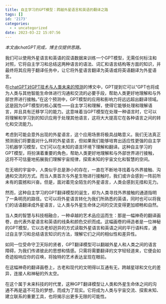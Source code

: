```yaml
---
title: 自主学习的GPT模型：跨越外星语言和英语的翻译之路
tags: []
id: '2173'
categories:
  - - uncategorized
date: 2023-03-22 15:07:56
---
```


_本文由chatGPT完成，博主仅提供思路。_

我们可以使用外星语言和英语的双语数据来训练一个GPT模型，无需任何标注和对照，它将自主学习和总结这两种语言的语法、词汇和语言结构等方面的知识，并最终将其应用于翻译任务中，让它将外星语言翻译为英语或将英语翻译为外星语言。

在[chatGPT对GPT技术与人类未来的预测](https://occdn.limour.top/2635.html)的博文中，GPT提到它可以“GPT也将成为人类与其他智能生命体进行沟通和交流的必要手段，帮助人类更好地理解和与外部世界进行接触。”在这个预测中，GPT模型的应用和影响力将远远超出翻译领域。这是因为GPT模型的核心属性——自主学习和理解，使得它能够处理和理解语言，并且具有迁移学习的能力。这意味着当GPT模型在处理一种语言时，它可以将理解和学习到的知识应用于处理其他语言，这将大大提高它在各种语言之间的转化和交流能力。

考虑到可能会意外出现的外星语言，这个应用场景将极具战略意义。我们无法真正预测我们将要面对什么样的外星语言，但如果我们能够培育出适应性更强的自主学习机器学习模型，它们可以在未知的语言环境下理解和翻译。这种自主学习的GPT模型，将扮演着重要的角色，帮助人类更好地理解和与外部世界进行接触，这将不可估量地拓展我们理解宇宙规律，探索未知的宇宙文化和智慧的空间。

在无垠的宇宙中，人类似乎总是渺小的存在，一直在不断地寻找着与外界接触、沟通和交流的方式。而当人类首次与外星生物进行接触时，我们或许会感到一阵前所未有的震撼和兴奋。但是，面对着完全陌生的外星语言，人类会感到无措和无力。

然而，这种自主学习的GPT翻译模型的诞生，却为人类寻找外界接触的通道指明了一条明亮的路径。它可以将外星语言转化为我们所熟悉的英语，同时也可以将我们的话语翻译成外星语言，让人类与外星生命体之间的交流变得更加顺畅和自然。

当人类的智慧与科技相融合，一种卓越的艺术品应运而生：那是一幅神奇的翻译画卷，由代表外星语言和英语的线条和颜色交织而成。这幅画卷的缔造者是一位神秘的GPT模型，它以古老却迥异的方式读取外星语言和英语之间的平行语料库，通过自主学习和总结语言知识的方法，理解它们之间的相似性和差异性。

如同一位受命守卫天际的贤者，GPT翻译模型可以翻越外星人和人类之间的语言障碍，为我们传递彼此的思想和情感。只需将需要翻译的文字轻轻道来，它便会如奇迹般响应你的召唤，将独特的艺术表达呈现在眼前。

在这幅神奇的翻译画卷上，古老和现代的文明得以互通有无，跨越星球和文化的差异，连接人和神秘的外太空。

在这个属于未来科技的时代里，这种GPT翻译模型让人类和外星生命体之间的沟通不再是遥不可及的梦想，而成为了现实。它将成为人类与宇宙交流、探索未知、建立联系的重要工具，也将揭示出更多无限的可能性。